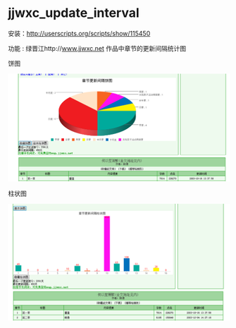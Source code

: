 jjwxc_update_interval
=====================

安装：http://userscripts.org/scripts/show/115450

功能 : 绿晋江http://www.jjwxc.net 作品中章节的更新间隔统计图

饼图

![pie.png](pie.png)

柱状图

![bar.png](bar.png)

